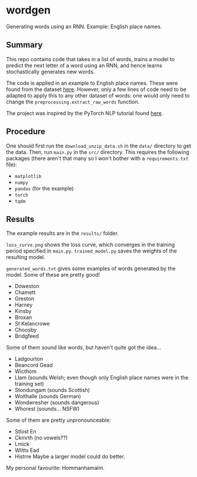 # wordgen

Generating words using an RNN. Example: English place names.

## Summary

This repo contains code that takes in a list of words, trains a model to predict the next letter of a word using an RNN, and hence learns stochastically generates new words.

The code is applied in an example to English place names.
These were found from the dataset [here](https://geoportal.statistics.gov.uk/datasets/6cb9092a37da4b5ea1b5f8b054c343aa/about).
However, only a few lines of code need to be adapted to apply this to any other dataset of words: one would only need to change the `preprocessing.extract_raw_words` function.

The project was inspired by the PyTorch NLP tutorial found [here](https://pytorch.org/tutorials/intermediate/char_rnn_generation_tutorial.html).

## Procedure

One should first run the `download_unzip_data.sh` in the `data/` directory to get the data.
Then, run `main.py` in the `src/` directory.
This requires the following packages (there aren't that many so I won't bother with a `requirements.txt` file):
- `matplotlib`
- `numpy`
- `pandas` (for the example)
- `torch`
- `tqdm`

## Results

The example results are in the `results/` folder.

`loss_curve.png` shows the loss curve, which converges in the training period specified in `main.py`.
`trained_model.py` saves the weights of the resulting model.

`generated_words.txt` gives some examples of words generated by the model.
Some of these are pretty good!
- Doweston
- Chamett
- Greston
- Harney
- Kinsby
- Broxan
- St Kelancrowe
- Choosby
- Bridgfeed

Some of them sound like words, but haven't quite got the idea...
- Ladgourton
- Beancord Gead
- Wicthom
- Llam (sounds Welsh; even though only English place names were in the training set)
- Stondungam (sounds Scottish)
- Wolthalle (sounds German)
- Wondwresher (sounds dangerous)
- Whorest (sounds... NSFW)

Some of them are pretty unpronounceable:
- Stlost En
- Ckmrth (no vowels??)
- Lmick
- Wlitts Ead
- Histrre
Maybe a larger model could do better.

My personal favourite: Hommanhamalm. 